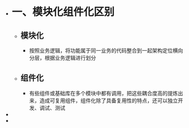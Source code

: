 - # 一、模块化组件化区别
	- ## 模块化
		- 按照业务逻辑，将功能属于同一业务的代码整合到一起架构定位横向分层，根据业务逻辑进行划分
	- ## 组件化
		- 有些组件或基础库在多个模块中都有调用，把这些耦合度高的提炼出来，造成可复用组件，组件化除了具备复用性的特点，还可以独立开发、调试、测试
-
-